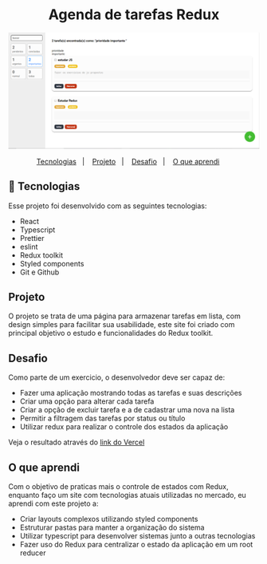 <h1 align="center">
Agenda de tarefas Redux
</h1>

<p align="center">
    <a href="https://agenda-de-tarefas-weld.vercel.app/">
        <img alt="License" src="./src/assets/preview.PNG">
    </a>
</p>

<p align="center">
  <a href="#tecnologias">Tecnologias</a>&nbsp;&nbsp;&nbsp;|&nbsp;&nbsp;&nbsp;
  <a href="#projeto">Projeto</a>&nbsp;&nbsp;&nbsp;|&nbsp;&nbsp;&nbsp;
  <a href="#desafio">Desafio</a>&nbsp;&nbsp;&nbsp;|&nbsp;&nbsp;&nbsp;
  <a href="#o-que-aprendi">O que aprendi</a>&nbsp;&nbsp;&nbsp;&nbsp;&nbsp;&nbsp;
</p>

## 🚀 Tecnologias

Esse projeto foi desenvolvido com as seguintes tecnologias:

- React
- Typescript
- Prettier
- eslint
- Redux toolkit
- Styled components
- Git e Github

## Projeto

O projeto se trata de uma página para armazenar tarefas em lista, com design simples para facilitar sua usabilidade, este site foi criado com principal objetivo o estudo e funcionalidades do Redux toolkit.

## Desafio

Como parte de um exercicio, o desenvolvedor deve ser capaz de:

- Fazer uma aplicação mostrando todas as tarefas e suas descrições
- Criar uma opção para alterar cada tarefa
- Criar a opção de excluir tarefa e a de cadastrar uma nova na lista
- Permitir a filtragem das tarefas por status ou título
- Utilizar redux para realizar o controle dos estados da aplicação

Veja o resultado através do <a href="https://agenda-de-tarefas-weld.vercel.app/">link do Vercel</a>

## O que aprendi

Com o objetivo de praticas mais o controle de estados com Redux, enquanto faço um site com tecnologias atuais utilizadas no mercado, eu aprendi com este projeto a:

- Criar layouts complexos utilizando styled components
- Estruturar pastas para manter a organização do sistema
- Utilizar typescript para desenvolver sistemas junto a outras tecnologias
- Fazer uso do Redux para centralizar o estado da aplicação em um root reducer
